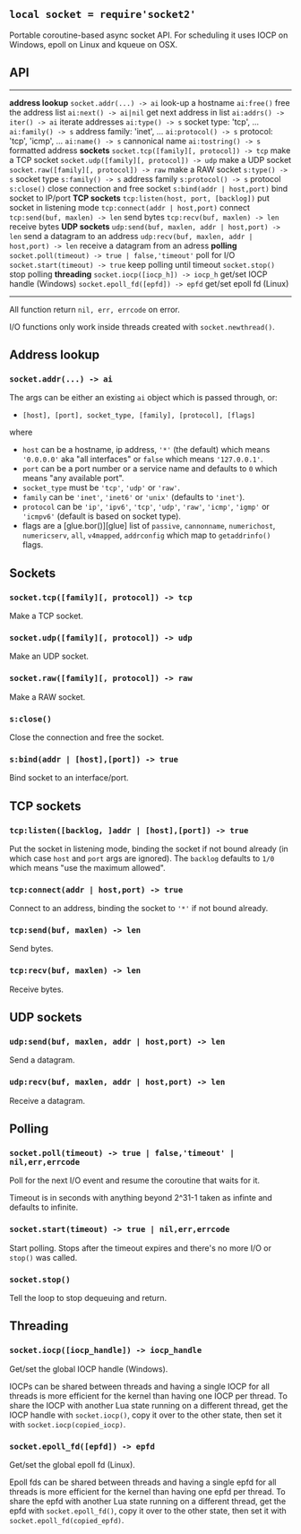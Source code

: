 
## `local socket = require'socket2'`

Portable coroutine-based async socket API. For scheduling it uses IOCP
on Windows, epoll on Linux and kqueue on OSX.

## API

------------------------------------------------- ----------------------------
__address lookup__
`socket.addr(...) -> ai`                          look-up a hostname
`ai:free()`                                       free the address list
`ai:next() -> ai|nil`                             get next address in list
`ai:addrs() -> iter() -> ai`                      iterate addresses
`ai:type() -> s`                                  socket type: 'tcp', ...
`ai:family() -> s`                                address family: 'inet', ...
`ai:protocol() -> s`                              protocol: 'tcp', 'icmp', ...
`ai:name() -> s`                                  cannonical name
`ai:tostring() -> s`                              formatted address
__sockets__
`socket.tcp([family][, protocol]) -> tcp`         make a TCP socket
`socket.udp([family][, protocol]) -> udp`         make a UDP socket
`socket.raw([family][, protocol]) -> raw`         make a RAW socket
`s:type() -> s`                                   socket type
`s:family() -> s`                                 address family
`s:protocol() -> s`                               protocol
`s:close()`                                       close connection and free socket
`s:bind(addr | host,port)`                        bind socket to IP/port
__TCP sockets__
`tcp:listen(host, port, [backlog])`               put socket in listening mode
`tcp:connect(addr | host,port)`                   connect
`tcp:send(buf, maxlen) -> len`                    send bytes
`tcp:recv(buf, maxlen) -> len`                    receive bytes
__UDP sockets__
`udp:send(buf, maxlen, addr | host,port) -> len`  send a datagram to an address
`udp:recv(buf, maxlen, addr | host,port) -> len`  receive a datagram from an adress
__polling__
`socket.poll(timeout) -> true | false,'timeout'`  poll for I/O
`socket.start(timeout) -> true`                   keep polling until timeout
`socket.stop()`                                   stop polling
__threading__
`socket.iocp([iocp_h]) -> iocp_h`                 get/set IOCP handle (Windows)
`socket.epoll_fd([epfd]) -> epfd`                 get/set epoll fd (Linux)
------------------------------------------------- ----------------------------

All function return `nil, err, errcode` on error.

I/O functions only work inside threads created with `socket.newthread()`.

## Address lookup

### `socket.addr(...) -> ai`

The args can be either an existing `ai` object which is passed through, or:

  * `[host], [port], socket_type, [family], [protocol], [flags]`

where

  * `host` can be a hostname, ip address, `'*'` (the default) which means
  `'0.0.0.0'` aka "all interfaces" or `false` which means `'127.0.0.1'`.
  * `port` can be a port number or a service name and defaults to `0`
  which means "any available port".
  * `socket_type` must be `'tcp'`, `'udp'` or `'raw'`.
  * `family` can be `'inet'`, `'inet6'` or `'unix'` (defaults to `'inet'`).
  * `protocol` can be `'ip'`, `'ipv6'`, `'tcp'`, `'udp'`, `'raw'`, `'icmp'`,
  `'igmp'` or `'icmpv6'` (default is based on socket type).
  * flags are a [glue.bor()][glue] list of `passive`, `cannonname`,
    `numerichost`, `numericserv`, `all`, `v4mapped`, `addrconfig`
    which map to `getaddrinfo()` flags.

## Sockets

### `socket.tcp([family][, protocol]) -> tcp`

Make a TCP socket.

### `socket.udp([family][, protocol]) -> udp`

Make an UDP socket.

### `socket.raw([family][, protocol]) -> raw`

Make a RAW socket.

### `s:close()`

Close the connection and free the socket.

### `s:bind(addr | [host],[port]) -> true`

Bind socket to an interface/port.

## TCP sockets

### `tcp:listen([backlog, ]addr | [host],[port]) -> true`

Put the socket in listening mode, binding the socket if not bound already
(in which case `host` and `port` args are ignored). The `backlog` defaults
to `1/0` which means "use the maximum allowed".

### `tcp:connect(addr | host,port) -> true`

Connect to an address, binding the socket to `'*'` if not bound already.

### `tcp:send(buf, maxlen) -> len`

Send bytes.

### `tcp:recv(buf, maxlen) -> len`

Receive bytes.

## UDP sockets

### `udp:send(buf, maxlen, addr | host,port) -> len`

Send a datagram.

### `udp:recv(buf, maxlen, addr | host,port) -> len`

Receive a datagram.

## Polling

### `socket.poll(timeout) -> true | false,'timeout' | nil,err,errcode`

Poll for the next I/O event and resume the coroutine that waits for it.

Timeout is in seconds with anything beyond 2^31-1 taken as infinte
and defaults to infinite.

### `socket.start(timeout) -> true | nil,err,errcode`

Start polling. Stops after the timeout expires and there's no more I/O
or `stop()` was called.

### `socket.stop()`

Tell the loop to stop dequeuing and return.

## Threading

### `socket.iocp([iocp_handle]) -> iocp_handle`

Get/set the global IOCP handle (Windows).

IOCPs can be shared between threads and having a single IOCP for all
threads is more efficient for the kernel than having one IOCP per thread.
To share the IOCP with another Lua state running on a different thread,
get the IOCP handle with `socket.iocp()`, copy it over to the other state,
then set it with `socket.iocp(copied_iocp)`.

### `socket.epoll_fd([epfd]) -> epfd`

Get/set the global epoll fd (Linux).

Epoll fds can be shared between threads and having a single epfd for all
threads is more efficient for the kernel than having one epfd per thread.
To share the epfd with another Lua state running on a different thread,
get the epfd with `socket.epoll_fd()`, copy it over to the other state,
then set it with `socket.epoll_fd(copied_epfd)`.

